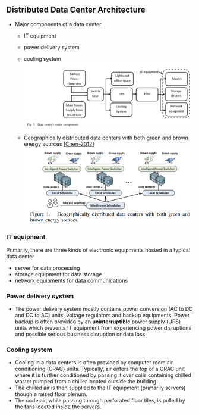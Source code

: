## Distributed Data Center Architecture


- Major components of a data center
  - IT equipment
  - power delivery system
  - cooling system
  ![](../fig/arch.PNG)
  
  - Geographically distributed data centers with both green and brown energy sources [[Chen-2012]]()
  ![](../fig/geoDataCenter.PNG)

 ### IT equipment
 Primarily, there are three kinds of electronic equipments hosted in a typical data center
 - server for data processing
 - storage equipment for data storage
 - network equipments for data communications
 
 ### Power delivery system
 - The power delivery system mostly contains power conversion (AC to DC and DC to AC) units, voltage regulators and backup equipments. Power backup is often provided by an **uninterruptible** power supply (UPS) units which prevents IT equipment from experiencing power disruptions and possible serious business disruption or data loss.
 
 ### Cooling system
 - Cooling in a data centers is often provided by computer room air conditioning (CRAC) units. Typically, air enters the top of a CRAC unit where it is further conditioned by passing it over coils containing chilled waster pumped from a chiller located outside the building.
 - The chilled air is then supplied to the IT equipment (primarily servers) though a raised floor plenum. 
 - The code air,  while passing through perforated floor tiles, is pulled by the fans located inside the servers.
